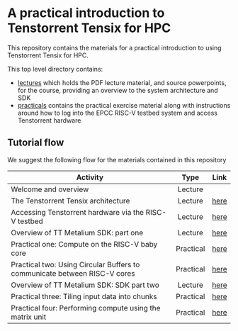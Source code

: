 # A practical introduction to Tenstorrent Tensix for HPC

This repository contains the materials for a practical introduction to using Tenstorrent Tensix for HPC. 

This top level directory contains:
* [lectures](lectures) which holds the PDF lecture material, and source powerpoints, for the course, providing an overview to the system architecture and SDK
* [practicals](practicals) contains the practical exercise material along with instructions around how to log into the EPCC RISC-V testbed system and access Tenstorrent hardware

## Tutorial flow

We suggest the following flow for the materials contained in this repository

| Activity        | Type           | Link |
| ------------- |:-------------:| :-------------:|
| Welcome and overview     | Lecture |  | 
| The Tenstorrent Tensix architecture      | Lecture | [here](https://github.com/RISCVtestbed/tt-tutorial/blob/main/lectures/Architecture%20overview.pdf) | 
| Accessing Tenstorrent hardware via the RISC-V testbed      | Lecture | [here](https://github.com/RISCVtestbed/tt-tutorial/blob/main/lectures/Accessing%20Tenstorrent.pdf) | 
| Overview of TT Metalium SDK: part one | Lecture | [here](https://github.com/RISCVtestbed/tt-tutorial/blob/main/lectures/SDK-data-movement.pdf) | 
| Practical one: Compute on the RISC-V baby core | Practical | [here](https://github.com/RISCVtestbed/tt-tutorial/tree/main/practical/one) | 
| Practical two: Using Circular Buffers to communicate between RISC-V cores | Practical | [here](https://github.com/RISCVtestbed/tt-tutorial/tree/main/practical/two) | 
| Overview of TT Metalium SDK: SDK part two | Lecture | [here](https://github.com/RISCVtestbed/tt-tutorial/blob/main/lectures/SDK-compute.pdf)| 
| Practical three: Tiling input data into chunks | Practical | [here](https://github.com/RISCVtestbed/tt-tutorial/tree/main/practical/three) | 
| Practical four: Performing compute using the matrix unit | Practical | [here](https://github.com/RISCVtestbed/tt-tutorial/tree/main/practical/four) | 
